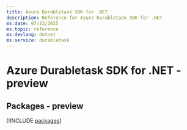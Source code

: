 ```yaml
---
title: Azure Durabletask SDK for .NET
description: Reference for Azure Durabletask SDK for .NET
ms.date: 07/23/2025
ms.topic: reference
ms.devlang: dotnet
ms.service: durabletask
---
```

# Azure Durabletask SDK for .NET - preview
## Packages - preview
[!INCLUDE [packages](durabletask-index.md)]